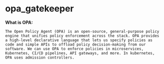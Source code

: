 # opa_gatekeeper

**What is OPA:**

    The Open Policy Agent (OPA) is an open-source, general-purpose policy engine that unifies policy enforcement across the stack. OPA provides a high-level declarative language that lets us specify policies as code and simple APIs to offload policy decision-making from our software. We can use OPA to enforce policies in microservices, Kubernetes, CI/CD pipelines, API gateways, and more. In kubernetes, OPA uses admission controllers.

